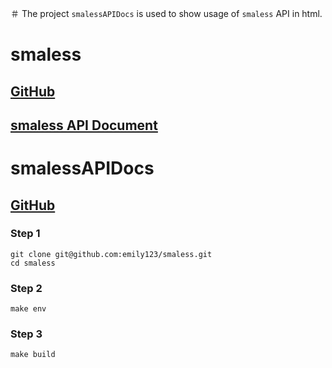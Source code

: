 ＃ The project `smalessAPIDocs` is used to show usage of `smaless` API in html.

# smaless

## [GitHub](https://github.com/emily123/smaless)

## [smaless API Document](http://belindaliu.github.io/smalessAPIDocs)

# smalessAPIDocs

## [GitHub](https://github.com/BelindaLiu/smalessAPIDocs)

### Step 1
```
git clone git@github.com:emily123/smaless.git
cd smaless
```
### Step 2
```
make env
```

### Step 3
```
make build
```
